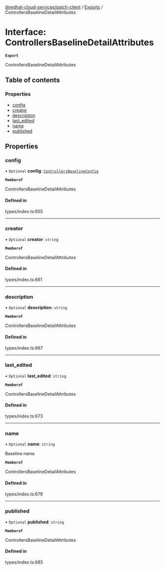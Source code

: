 [@redhat-cloud-services/patch-client](../README.md) / [Exports](../modules.md) / ControllersBaselineDetailAttributes

# Interface: ControllersBaselineDetailAttributes

**`Export`**

ControllersBaselineDetailAttributes

## Table of contents

### Properties

- [config](ControllersBaselineDetailAttributes.md#config)
- [creator](ControllersBaselineDetailAttributes.md#creator)
- [description](ControllersBaselineDetailAttributes.md#description)
- [last\_edited](ControllersBaselineDetailAttributes.md#last_edited)
- [name](ControllersBaselineDetailAttributes.md#name)
- [published](ControllersBaselineDetailAttributes.md#published)

## Properties

### config

• `Optional` **config**: [`ControllersBaselineConfig`](ControllersBaselineConfig.md)

**`Memberof`**

ControllersBaselineDetailAttributes

#### Defined in

types/index.ts:655

___

### creator

• `Optional` **creator**: `string`

**`Memberof`**

ControllersBaselineDetailAttributes

#### Defined in

types/index.ts:661

___

### description

• `Optional` **description**: `string`

**`Memberof`**

ControllersBaselineDetailAttributes

#### Defined in

types/index.ts:667

___

### last\_edited

• `Optional` **last\_edited**: `string`

**`Memberof`**

ControllersBaselineDetailAttributes

#### Defined in

types/index.ts:673

___

### name

• `Optional` **name**: `string`

Baseline name

**`Memberof`**

ControllersBaselineDetailAttributes

#### Defined in

types/index.ts:679

___

### published

• `Optional` **published**: `string`

**`Memberof`**

ControllersBaselineDetailAttributes

#### Defined in

types/index.ts:685
